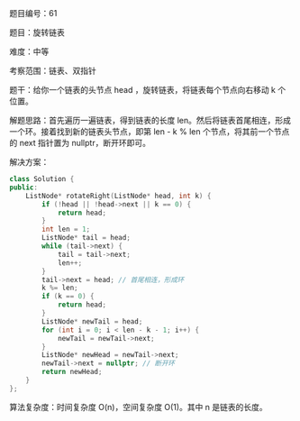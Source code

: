 题目编号：61

题目：旋转链表

难度：中等

考察范围：链表、双指针

题干：给你一个链表的头节点 head ，旋转链表，将链表每个节点向右移动 k 个位置。

解题思路：首先遍历一遍链表，得到链表的长度 len。然后将链表首尾相连，形成一个环。接着找到新的链表头节点，即第 len - k % len 个节点，将其前一个节点的 next 指针置为 nullptr，断开环即可。

解决方案：

```cpp
class Solution {
public:
    ListNode* rotateRight(ListNode* head, int k) {
        if (!head || !head->next || k == 0) {
            return head;
        }
        int len = 1;
        ListNode* tail = head;
        while (tail->next) {
            tail = tail->next;
            len++;
        }
        tail->next = head; // 首尾相连，形成环
        k %= len;
        if (k == 0) {
            return head;
        }
        ListNode* newTail = head;
        for (int i = 0; i < len - k - 1; i++) {
            newTail = newTail->next;
        }
        ListNode* newHead = newTail->next;
        newTail->next = nullptr; // 断开环
        return newHead;
    }
};
```

算法复杂度：时间复杂度 O(n)，空间复杂度 O(1)。其中 n 是链表的长度。